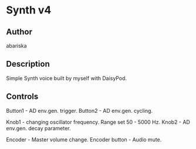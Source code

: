 # Synth v4

## Author

abariska


## Description
Simple Synth voice built by myself with DaisyPod.


## Controls
Button1 - AD env.gen. trigger.
Button2 - AD env.gen. cycling.

Knob1 - changing oscillator frequency. Range set 50 - 5000 Hz.
Knob2 - AD env.gen. decay parameter.

Encoder - Master volume change.
Encoder button - Audio mute.







